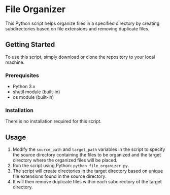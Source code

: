 # File Organizer

This Python script helps organize files in a specified directory by creating subdirectories based on file extensions and removing duplicate files.

## Getting Started

To use this script, simply download or clone the repository to your local machine.

### Prerequisites

- Python 3.x
- shutil module (built-in)
- os module (built-in)

### Installation

There is no installation required for this script.

## Usage

1. Modify the `source_path` and `target_path` variables in the script to specify the source directory containing the files to be organized and the target directory where the organized files will be placed.
2. Run the script using Python: `python file_organizer.py`.
3. The script will create directories in the target directory based on unique file extensions found in the source directory.
4. It will then remove duplicate files within each subdirectory of the target directory.
